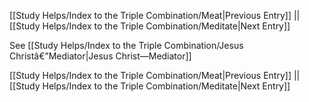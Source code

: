 [[Study Helps/Index to the Triple Combination/Meat|Previous Entry]]  ||  [[Study Helps/Index to the Triple Combination/Meditate|Next Entry]]

 See [[Study Helps/Index to the Triple Combination/Jesus Christâ€”Mediator|Jesus Christ—Mediator]]

[[Study Helps/Index to the Triple Combination/Meat|Previous Entry]]  ||  [[Study Helps/Index to the Triple Combination/Meditate|Next Entry]]